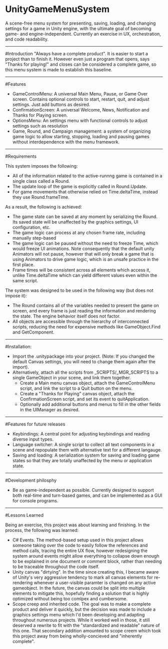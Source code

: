 # UnityGameMenuSystem
A scene-free menu system for presenting, saving, loading, and changing settings for a game in Unity engine, with the ultimate goal of becoming game- and engine-independent. Currently an exercise in UX, orchestration, and code readability.

-----
#Introduction
 "Always have a complete product". It is easier to start a project than to finish it. However even just a program that opens, says "Thanks for playing!" and closes can be considered a complete game, so this menu system is made to establish this baseline.


------
#Features
- GameControlMenu: A universal Main Menu, Pause, or Game Over screen. Contains optional controls to start, restart, quit, and adjust settings. Just add buttons as desired.
- ConfirmationScreen: A universal Welcome, News, Notification and Thanks for Playing screen.
- OptionsMenu: An settings menu with functional controls to adjust settings such as resolution
- Game, Round, and Campaign management: a system of organizing game logic to allow starting, stopping, loading and pausing games without interdependence with the menu framework.

------
#Requirements

This system imposes the following:
- All of the information related to the active-runnng game is contained in a single class called a Round.
- The update loop of the game is explicitly called in Round.Update.
- For game movements that otherwise relied on Time.deltaTime, instead they use Round.frameTime.

As a result, the following is achieved:
- The game state can be saved at any moment by serializing the Round. Its saved state will be unaffected by the graphics settings, UI configuration, etc.
- The game logic can process at any chosen frame rate, including manually step-based
- The game logic can be paused without the need to freeze Time, which would freeze UI animations. Note consequently that the default unity Animators will not pause, however that will only break a game that is using Animators to drive game logic, which is an unsafe practice in the first place.
- Frame times will be consistent across all elements which access it, unlike Time.deltaTime which can yield different values even within the same script.

The system was designed to be used in the following way (but does not impose it):
 - The Round contains all of the variables needed to present the game on screen, and every frame is just reading the information and rendering the state. The engine behavior itself does not factor.
 - All objects are accessible through the hierarchy of interconnected scripts, reducing the need for expensive methods like GameObject.Find and GetComponent.
 


------
#Installation:
- Import the .unitypackage into your project. (Note: If you changed the default Canvas settings, you will need to change them again after the import).
- Alternatively, attach all the scripts from _SCRIPTS/_MGR_SCRIPTS to a single GameObject in your scene, and link them together. 
  - Create a Main menu canvas object, attach the GameControlMenu script, and link the script to a Quit button on the menu.
  - Create a "Thanks for Playing" canvas object, attach the ConfirmationScreen script, and set its event to quitApplication.
  - Optionally add additional buttons and menus to fill in the other fields in the UIManager as desired.


------
#Features for future releases
- Keybindings: A central point for adjusting keybindings and reading diverse input types.
- Language switcher: A single script to collect all text components in a scene and repopulate them with alternative text for a different langauge.
- Saving and loading: A serialization system for saving and loading game states so that they are totally unaffected by the menu or application state.


------
#Development philosphy
- Be as game-independent as possible. Currently designed to support both real-time and turn-based games, and can be implemented as a GUI for console programs.
 
-----
#Lessons Learned

Being an exercise, this project was about learning and finishing. In the process, the following was learned:
- C# Events. The method-based setup used in this project allows someone taking over the code to easily follow the references and method calls, tracing the entire UX flow, however redesigning the system around events might allow everything to collapse down enough to be explained in one document or comment block, rather than needing to be traceable throughout the code itself.
- Unity canvas "dirtying". In the time since creating this, I became aware of Unity's very aggressive tendency to mark all canvas elements for re-rendering whenever a user-visible paramter is changed on any active gameobject. In the future, the canvas could be split into multiple elements to mitigate this, hopefully finding a solution that is highly optimized without being too comlpex and cumbersome.
- Scope creep and inherited code. The goal was to make a complete product and deliver it quickly, but the decision was made to include a graphics settings menu which I'd been developing and adapting throughout numerous projects. While it worked well in those, it still deserved a rewrite to fit with the "standardized and readable" nature of this one. That secondary addition amounted to scope creem which took this project away from being wholly-concieved and "inherently complete".
